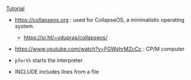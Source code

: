 
[Tutorial](https://www.forth.com/starting-forth/0-starting-forth/)

- https://collapseos.org : used for CollapseOS, a minimalistic operating system.
  - https://sr.ht/~vdupras/collapseos/
- https://www.youtube.com/watch?v=FGWshrMZcCc : CP/M computer 

- `pforth` starts the interpreter
- INCLUDE includes lines from a file
